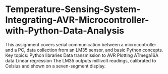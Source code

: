 # Temperature-Sensing-System-Integrating-AVR-Microcontroller-with-Python-Data-Analysis
This assignment covers serial communication between a microcontroller and a PC, data collection from an LM35 sensor, and basic Python concepts.  Key topics:  Python libraries Data transmission to AVR Plotting ATmega16A data Linear regression The LM35 outputs millivolt readings, calibrated to Celsius and shown on a seven-segment display.
